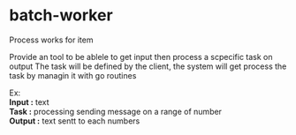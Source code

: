 # batch-worker
Process works for item 

Provide an tool to be ablele to get input then process a scpecific task on output
The task will be defined by the client, the system will get process the task by managin it with go routines

Ex:\
**Input :** text\
**Task :** processing sending message on a range of number\
**Output :** text sentt to each numbers
